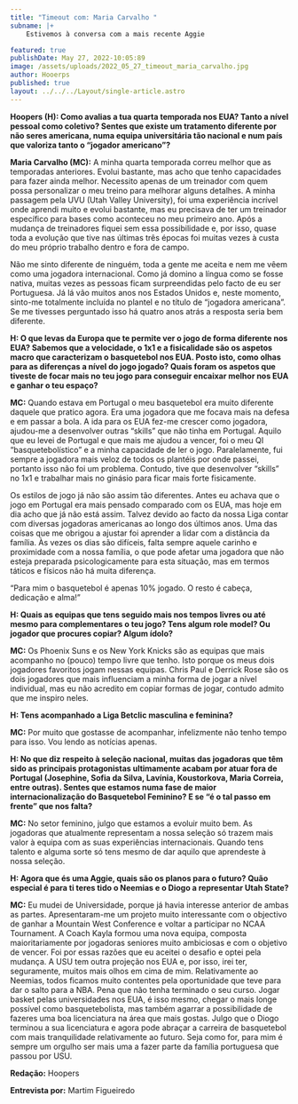 ```yaml
---
title: "Timeout com: Maria Carvalho "
subname: |+
    Estivemos à conversa com a mais recente Aggie  

featured: true
publishDate: May 27, 2022-10:05:89
image: /assets/uploads/2022_05_27_timeout_maria_carvalho.jpg
author: Hooerps
published: true
layout: ../../../Layout/single-article.astro
---
```


**Hoopers (H): Como avalias a tua quarta temporada nos EUA? Tanto a nível pessoal como coletivo? Sentes que existe um tratamento diferente por não seres americana, numa equipa universitária tão nacional e num país que valoriza tanto o “jogador americano”?**

**Maria Carvalho (MC):** A minha quarta temporada correu melhor que as temporadas anteriores. Evolui bastante, mas acho que tenho capacidades para fazer ainda melhor. Necessito apenas de um treinador com quem possa personalizar o meu treino para melhorar alguns detalhes. A minha passagem pela UVU (Utah Valley University), foi uma experiência incrível onde aprendi muito e evolui bastante, mas eu precisava de ter um treinador específico para bases como aconteceu no meu primeiro ano. Após a mudança de treinadores fiquei sem essa possibilidade e, por isso, quase toda a evolução que tive nas últimas três épocas foi muitas vezes à custa do meu próprio trabalho dentro e fora de campo.

Não me sinto diferente de ninguém, toda a gente me aceita e nem me vêem como uma jogadora internacional. Como já domino a língua como se fosse nativa, muitas vezes as pessoas ficam surpreendidas pelo facto de eu ser Portuguesa. Já lá vão muitos anos nos Estados Unidos e, neste momento, sinto-me totalmente incluída no plantel e no título de “jogadora americana”. Se me tivesses perguntado isso há quatro anos atrás a resposta seria bem diferente.

**H: O que levas da Europa que te permite ver o jogo de forma diferente nos EUA? Sabemos que a velocidade, o 1x1 e a fisicalidade são os aspetos macro que caracterizam o basquetebol nos EUA. Posto isto, como olhas para as diferenças a nível do jogo jogado? Quais foram os aspetos que tiveste de focar mais no teu jogo para conseguir encaixar melhor nos EUA e ganhar o teu espaço?**

**MC:** ​Quando estava em Portugal o meu basquetebol era muito diferente daquele que pratico agora. Era uma jogadora que me focava mais na defesa e em passar a bola. A ida para os EUA fez-me crescer como jogadora, ajudou-me a desenvolver outras “skills” que não tinha em Portugal. Aquilo que eu levei de Portugal e que mais me ajudou a vencer, foi o meu QI “basquetebolístico” e a minha capacidade de ler o jogo. Paralelamente, fui sempre a jogadora mais veloz de todos os plantéis por onde passei, portanto isso não foi um problema. Contudo, tive que desenvolver “skills” no 1x1 e trabalhar mais no ginásio para ficar mais forte fisicamente.

Os estilos de jogo já não são assim tão diferentes. Antes eu achava que o jogo em Portugal era mais pensado comparado com os EUA, mas hoje em dia acho que já não está assim. Talvez devido ao facto da nossa Liga contar com diversas jogadoras americanas ao longo dos últimos anos. Uma das coisas que me obrigou a ajustar foi aprender a lidar com a distância da família. Às vezes os dias são difíceis, falta sempre aquele carinho e proximidade com a nossa família, o que pode afetar uma jogadora que não esteja preparada psicologicamente para esta situação, mas em termos táticos e físicos não há muita diferença.

“Para mim o basquetebol é apenas 10% jogado. O resto é cabeça, dedicação e alma!”

**H: Quais as equipas que tens seguido mais nos tempos livres ou até mesmo para complementares o teu jogo? Tens algum role model? Ou jogador que procures copiar? Algum ídolo?**

**MC:** Os ​Phoenix Suns e os New York Knicks são as equipas que mais acompanho no (pouco) tempo livre que tenho. Isto porque os meus dois jogadores favoritos jogam nessas equipas. Chris Paul e Derrick Rose são os dois jogadores que mais influenciam a minha forma de jogar a nível individual, mas eu não acredito em copiar formas de jogar, contudo admito que me inspiro neles.

**H: Tens acompanhado a Liga Betclic masculina e feminina?**

**MC:** Por muito que gostasse de acompanhar, infelizmente não tenho tempo para isso. Vou lendo as notícias apenas.

**H: No que diz respeito à seleção nacional, muitas das jogadoras que têm sido as principais protagonistas ultimamente acabam por atuar fora de Portugal (Josephine, Sofia da Silva, Lavínia, Koustorkova, Maria Correia, entre outras). Sentes que estamos numa fase de maior internacionalização do Basquetebol Feminino? E se “é o tal passo em frente” que nos falta?**

**MC:** No setor feminino, julgo que estamos a evoluir muito bem. As jogadoras que atualmente representam a nossa seleção só trazem mais valor à equipa com as suas experiências internacionais. Quando tens talento e alguma sorte só tens mesmo de dar aquilo que aprendeste à nossa seleção.

**H: Agora que és uma Aggie, quais são os planos para o futuro? Quão especial é para ti teres tido o Neemias e o Diogo a representar Utah State?**

**MC:** ​Eu mudei de Universidade, porque já havia interesse anterior de ambas as partes. Apresentaram-me um projeto muito interessante com o objectivo de ganhar a Mountain West Conference e voltar a participar no NCAA Tournament. A Coach Kayla formou uma nova equipa, composta maioritariamente por jogadoras seniores muito ambiciosas e com o objetivo de vencer. Foi por essas razões que eu aceitei o desafio e optei pela mudança.
A USU tem outra projeção nos EUA e, por isso, irei ter, seguramente, muitos mais olhos em cima de mim. Relativamente ao Neemias, todos ficamos muito contentes pela oportunidade que teve para dar o salto para a NBA. Pena que não tenha terminado o seu curso. Jogar basket pelas universidades nos EUA, é isso mesmo, chegar o mais longe possível como basquetebolista, mas também agarrar a possibilidade de fazeres uma boa licenciatura na área que mais gostas. Julgo que o Diogo terminou a sua licenciatura e agora pode abraçar a carreira de basquetebol com mais tranquilidade relativamente ao futuro. Seja como for, para mim é sempre um orgulho ser mais uma a fazer parte da família portuguesa que passou por USU.

**Redação:** Hoopers

**Entrevista por:** Martim Figueiredo

<!--EndFragment-->
